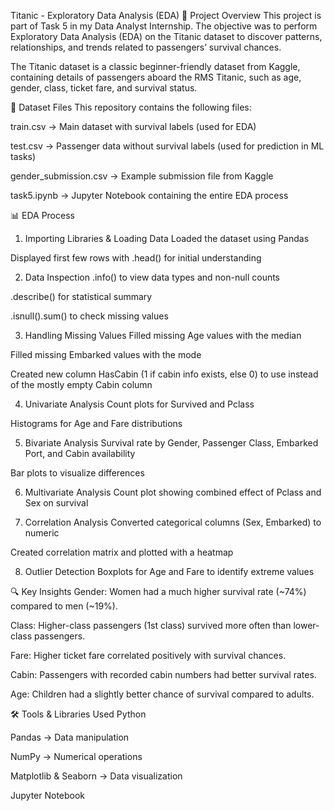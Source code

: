 Titanic - Exploratory Data Analysis (EDA)
📌 Project Overview
This project is part of Task 5 in my Data Analyst Internship. The objective was to perform Exploratory Data Analysis (EDA) on the Titanic dataset to discover patterns, relationships, and trends related to passengers’ survival chances.

The Titanic dataset is a classic beginner-friendly dataset from Kaggle, containing details of passengers aboard the RMS Titanic, such as age, gender, class, ticket fare, and survival status.

📂 Dataset Files
This repository contains the following files:

train.csv → Main dataset with survival labels (used for EDA)

test.csv → Passenger data without survival labels (used for prediction in ML tasks)

gender_submission.csv → Example submission file from Kaggle

task5.ipynb → Jupyter Notebook containing the entire EDA process

📊 EDA Process

1. Importing Libraries & Loading Data
Loaded the dataset using Pandas

Displayed first few rows with .head() for initial understanding

2. Data Inspection
.info() to view data types and non-null counts

.describe() for statistical summary

.isnull().sum() to check missing values

3. Handling Missing Values
Filled missing Age values with the median

Filled missing Embarked values with the mode

Created new column HasCabin (1 if cabin info exists, else 0) to use instead of the mostly empty Cabin column

4. Univariate Analysis
Count plots for Survived and Pclass

Histograms for Age and Fare distributions

5. Bivariate Analysis
Survival rate by Gender, Passenger Class, Embarked Port, and Cabin availability

Bar plots to visualize differences

6. Multivariate Analysis
Count plot showing combined effect of Pclass and Sex on survival

7. Correlation Analysis
Converted categorical columns (Sex, Embarked) to numeric

Created correlation matrix and plotted with a heatmap

8. Outlier Detection
Boxplots for Age and Fare to identify extreme values

🔍 Key Insights
Gender: Women had a much higher survival rate (~74%) compared to men (~19%).

Class: Higher-class passengers (1st class) survived more often than lower-class passengers.

Fare: Higher ticket fare correlated positively with survival chances.

Cabin: Passengers with recorded cabin numbers had better survival rates.

Age: Children had a slightly better chance of survival compared to adults.

🛠 Tools & Libraries Used
Python

Pandas → Data manipulation

NumPy → Numerical operations

Matplotlib & Seaborn → Data visualization

Jupyter Notebook
